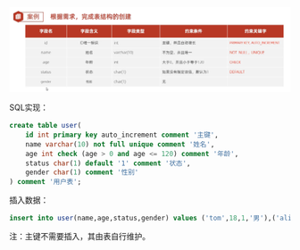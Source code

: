 ![image-20230101215845937](28.约束实践.assets/image-20230101215845937.png)

SQL实现：

```sql
create table user(
	id int primary key auto_increment comment '主键',
    name varchar(10) not full unique comment '姓名',
    age int check (age > 0 and age <= 120) comment '年龄',
    status char(1) default '1' comment '状态',
	gender char(1) comment '性别' 
) comment '用户表';
```

插入数据：

```sql
insert into user(name,age,status,gender) values ('tom',18,1,'男'),('alice',18,0,‘女’);
```

注：主键不需要插入，其由表自行维护。